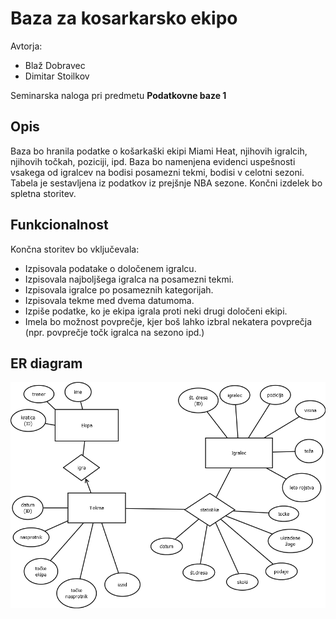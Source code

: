 # Baza za kosarkarsko ekipo

Avtorja:
* Blaž Dobravec
* Dimitar Stoilkov


Seminarska naloga pri predmetu **Podatkovne baze 1**

## Opis

Baza bo hranila podatke o košarkaški ekipi Miami Heat, njihovih igralcih, njihovih točkah, poziciji, ipd. Baza bo namenjena evidenci uspešnosti vsakega od igralcev na bodisi posamezni tekmi, bodisi v celotni sezoni. Tabela je sestavljena iz podatkov iz prejšnje NBA sezone. Končni izdelek bo spletna storitev.

## Funkcionalnost
Končna storitev bo vključevala:

* Izpisovala podatake o določenem igralcu.
* Izpisovala najboljšega igralca na posamezni tekmi.
* Izpisovala igralce po posameznih kategorijah.
* Izpisovala tekme med dvema datumoma.
* Izpiše podatke, ko je ekipa igrala proti neki drugi določeni ekipi.
* Imela bo možnost povprečje, kjer boš lahko izbral nekatera povprečja (npr. povprečje točk igralca na sezono ipd.)


## ER diagram
![ER Diagram](Kosarka.png)